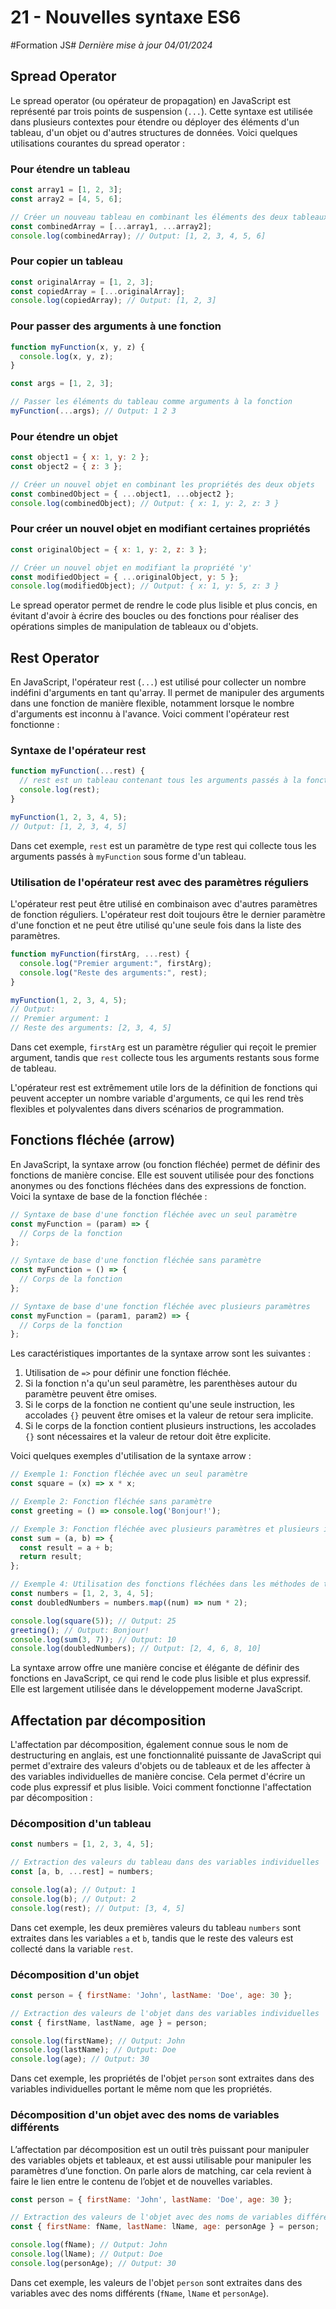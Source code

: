 # 21 - Nouvelles syntaxe ES6

#Formation JS#
*Dernière mise à jour 04/01/2024*

## Spread Operator

Le spread operator (ou opérateur de propagation) en JavaScript est représenté par trois points de suspension (`...`). Cette syntaxe est utilisée dans plusieurs contextes pour étendre ou déployer des éléments d'un tableau, d'un objet ou d'autres structures de données. Voici quelques utilisations courantes du spread operator :

### Pour étendre un tableau

```js
const array1 = [1, 2, 3];
const array2 = [4, 5, 6];

// Créer un nouveau tableau en combinant les éléments des deux tableaux
const combinedArray = [...array1, ...array2];
console.log(combinedArray); // Output: [1, 2, 3, 4, 5, 6]
```

### Pour copier un tableau

```js
const originalArray = [1, 2, 3];
const copiedArray = [...originalArray];
console.log(copiedArray); // Output: [1, 2, 3]
```

### Pour passer des arguments à une fonction

```js
function myFunction(x, y, z) {
  console.log(x, y, z);
}

const args = [1, 2, 3];

// Passer les éléments du tableau comme arguments à la fonction
myFunction(...args); // Output: 1 2 3
```

### Pour étendre un objet

```js
const object1 = { x: 1, y: 2 };
const object2 = { z: 3 };

// Créer un nouvel objet en combinant les propriétés des deux objets
const combinedObject = { ...object1, ...object2 };
console.log(combinedObject); // Output: { x: 1, y: 2, z: 3 }
```

### Pour créer un nouvel objet en modifiant certaines propriétés

```js
const originalObject = { x: 1, y: 2, z: 3 };

// Créer un nouvel objet en modifiant la propriété 'y'
const modifiedObject = { ...originalObject, y: 5 };
console.log(modifiedObject); // Output: { x: 1, y: 5, z: 3 }
```

Le spread operator permet de rendre le code plus lisible et plus concis, en évitant d'avoir à écrire des boucles ou des fonctions pour réaliser des opérations simples de manipulation de tableaux ou d'objets.

## Rest Operator

En JavaScript, l'opérateur rest (`...`) est utilisé pour collecter un nombre indéfini d'arguments en tant qu'array. Il permet de manipuler des arguments dans une fonction de manière flexible, notamment lorsque le nombre d'arguments est inconnu à l'avance. Voici comment l'opérateur rest fonctionne :

### Syntaxe de l'opérateur rest

```js
function myFunction(...rest) {
  // rest est un tableau contenant tous les arguments passés à la fonction
  console.log(rest);
}

myFunction(1, 2, 3, 4, 5);
// Output: [1, 2, 3, 4, 5]
```

Dans cet exemple, `rest` est un paramètre de type rest qui collecte tous les arguments passés à `myFunction` sous forme d'un tableau.

### Utilisation de l'opérateur rest avec des paramètres réguliers

L'opérateur rest peut être utilisé en combinaison avec d'autres paramètres de fonction réguliers. L'opérateur rest doit toujours être le dernier paramètre d'une fonction et ne peut être utilisé qu'une seule fois dans la liste des paramètres.

```js
function myFunction(firstArg, ...rest) {
  console.log("Premier argument:", firstArg);
  console.log("Reste des arguments:", rest);
}

myFunction(1, 2, 3, 4, 5);
// Output:
// Premier argument: 1
// Reste des arguments: [2, 3, 4, 5]
```

Dans cet exemple, `firstArg` est un paramètre régulier qui reçoit le premier argument, tandis que `rest` collecte tous les arguments restants sous forme de tableau.

L'opérateur rest est extrêmement utile lors de la définition de fonctions qui peuvent accepter un nombre variable d'arguments, ce qui les rend très flexibles et polyvalentes dans divers scénarios de programmation.

## Fonctions fléchée (arrow)

En JavaScript, la syntaxe arrow (ou fonction fléchée) permet de définir des fonctions de manière concise. Elle est souvent utilisée pour des fonctions anonymes ou des fonctions fléchées dans des expressions de fonction. Voici la syntaxe de base de la fonction fléchée :

```js
// Syntaxe de base d'une fonction fléchée avec un seul paramètre
const myFunction = (param) => {
  // Corps de la fonction
};

// Syntaxe de base d'une fonction fléchée sans paramètre
const myFunction = () => {
  // Corps de la fonction
};

// Syntaxe de base d'une fonction fléchée avec plusieurs paramètres
const myFunction = (param1, param2) => {
  // Corps de la fonction
};
```

Les caractéristiques importantes de la syntaxe arrow sont les suivantes :

1. Utilisation de `=>` pour définir une fonction fléchée.
2. Si la fonction n'a qu'un seul paramètre, les parenthèses autour du paramètre peuvent être omises.
3. Si le corps de la fonction ne contient qu'une seule instruction, les accolades `{}` peuvent être omises et la valeur de retour sera implicite.
4. Si le corps de la fonction contient plusieurs instructions, les accolades `{}` sont nécessaires et la valeur de retour doit être explicite.

Voici quelques exemples d'utilisation de la syntaxe arrow :

```js
// Exemple 1: Fonction fléchée avec un seul paramètre
const square = (x) => x * x;

// Exemple 2: Fonction fléchée sans paramètre
const greeting = () => console.log('Bonjour!');

// Exemple 3: Fonction fléchée avec plusieurs paramètres et plusieurs instructions
const sum = (a, b) => {
  const result = a + b;
  return result;
};

// Exemple 4: Utilisation des fonctions fléchées dans les méthodes de tableau
const numbers = [1, 2, 3, 4, 5];
const doubledNumbers = numbers.map((num) => num * 2);

console.log(square(5)); // Output: 25
greeting(); // Output: Bonjour!
console.log(sum(3, 7)); // Output: 10
console.log(doubledNumbers); // Output: [2, 4, 6, 8, 10]
```

La syntaxe arrow offre une manière concise et élégante de définir des fonctions en JavaScript, ce qui rend le code plus lisible et plus expressif. Elle est largement utilisée dans le développement moderne JavaScript.

## Affectation par décomposition

L'affectation par décomposition, également connue sous le nom de destructuring en anglais, est une fonctionnalité puissante de JavaScript qui permet d'extraire des valeurs d'objets ou de tableaux et de les affecter à des variables individuelles de manière concise. Cela permet d'écrire un code plus expressif et plus lisible. Voici comment fonctionne l'affectation par décomposition :

### Décomposition d'un tableau

```javascript
const numbers = [1, 2, 3, 4, 5];

// Extraction des valeurs du tableau dans des variables individuelles
const [a, b, ...rest] = numbers;

console.log(a); // Output: 1
console.log(b); // Output: 2
console.log(rest); // Output: [3, 4, 5]
```

Dans cet exemple, les deux premières valeurs du tableau `numbers` sont extraites dans les variables `a` et `b`, tandis que le reste des valeurs est collecté dans la variable `rest`.

### Décomposition d'un objet

```javascript
const person = { firstName: 'John', lastName: 'Doe', age: 30 };

// Extraction des valeurs de l'objet dans des variables individuelles
const { firstName, lastName, age } = person;

console.log(firstName); // Output: John
console.log(lastName); // Output: Doe
console.log(age); // Output: 30
```

Dans cet exemple, les propriétés de l'objet `person` sont extraites dans des variables individuelles portant le même nom que les propriétés.

### Décomposition d'un objet avec des noms de variables différents

L’affectation par décomposition est un outil très puissant pour manipuler des variables objets et tableaux, et est aussi utilisable pour manipuler les paramètres d’une fonction. On parle alors de matching, car cela revient à faire le lien entre le contenu de l’objet et de nouvelles variables.

```javascript
const person = { firstName: 'John', lastName: 'Doe', age: 30 };

// Extraction des valeurs de l'objet avec des noms de variables différents
const { firstName: fName, lastName: lName, age: personAge } = person;

console.log(fName); // Output: John
console.log(lName); // Output: Doe
console.log(personAge); // Output: 30
```

Dans cet exemple, les valeurs de l'objet `person` sont extraites dans des variables avec des noms différents (`fName`, `lName` et `personAge`).
